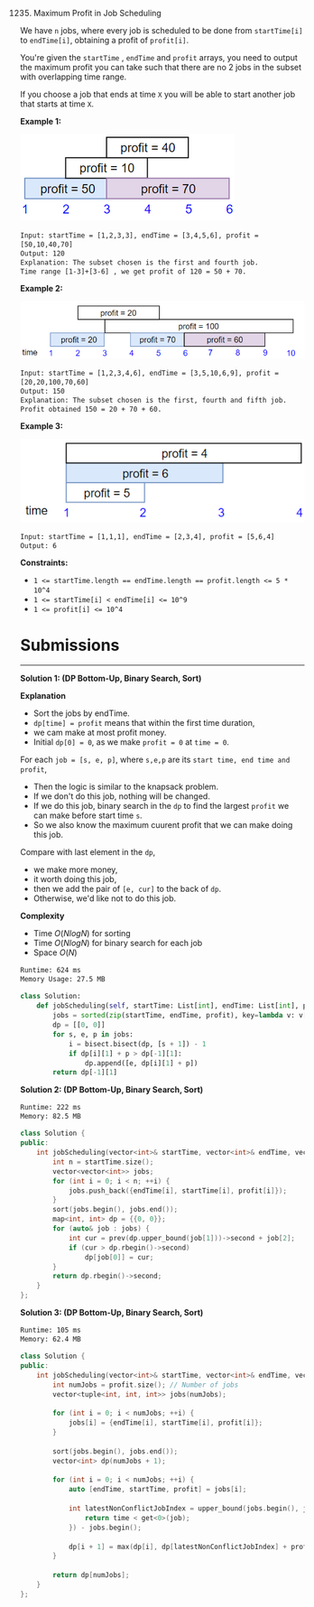 1235. Maximum Profit in Job Scheduling

We have `n` jobs, where every job is scheduled to be done from `startTime[i]` to `endTime[i]`, obtaining a profit of `profit[i]`.

You're given the `startTime` , `endTime` and `profit` arrays, you need to output the maximum profit you can take such that there are no 2 jobs in the subset with overlapping time range.

If you choose a job that ends at time `X` you will be able to start another job that starts at time `X`.

 

**Example 1:**

![1235_sample1_1584](img/1235_sample1_1584.png)

```
Input: startTime = [1,2,3,3], endTime = [3,4,5,6], profit = [50,10,40,70]
Output: 120
Explanation: The subset chosen is the first and fourth job. 
Time range [1-3]+[3-6] , we get profit of 120 = 50 + 70.
```

**Example 2:**

![1235_sample22_1584](img/1235_sample22_1584.png)

```
Input: startTime = [1,2,3,4,6], endTime = [3,5,10,6,9], profit = [20,20,100,70,60]
Output: 150
Explanation: The subset chosen is the first, fourth and fifth job. 
Profit obtained 150 = 20 + 70 + 60.
```

**Example 3:**

![1235_sample3_1584.png](img/1235_sample3_1584.png)
```
Input: startTime = [1,1,1], endTime = [2,3,4], profit = [5,6,4]
Output: 6
```

**Constraints:**

* `1 <= startTime.length == endTime.length == profit.length <= 5 * 10^4`
* `1 <= startTime[i] < endTime[i] <= 10^9`
* `1 <= profit[i] <= 10^4`

# Submissions
---
**Solution 1: (DP Bottom-Up, Binary Search, Sort)**

**Explanation**
* Sort the jobs by endTime.
* `dp[time] = profit` means that within the first time duration,
* we cam make at most profit money.
* Initial `dp[0] = 0`, as we make `profit = 0` at `time = 0`.

For each `job = [s, e, p]`, where `s,e,p` are its `start time, end time and profit`,
* Then the logic is similar to the knapsack problem.
* If we don't do this job, nothing will be changed.
* If we do this job, binary search in the `dp` to find the largest `profit` we can make before start time `s`.
* So we also know the maximum cuurent profit that we can make doing this job.

Compare with last element in the `dp`,
* we make more money,
* it worth doing this job,
* then we add the pair of `[e, cur]` to the back of `dp`.
* Otherwise, we'd like not to do this job.


**Complexity**
* Time $O(NlogN)$ for sorting
* Time $O(NlogN)$ for binary search for each job
* Space $O(N)$

```
Runtime: 624 ms
Memory Usage: 27.5 MB
```
```python
class Solution:
    def jobScheduling(self, startTime: List[int], endTime: List[int], profit: List[int]) -> int:
        jobs = sorted(zip(startTime, endTime, profit), key=lambda v: v[1])
        dp = [[0, 0]]
        for s, e, p in jobs:
            i = bisect.bisect(dp, [s + 1]) - 1
            if dp[i][1] + p > dp[-1][1]:
                dp.append([e, dp[i][1] + p])
        return dp[-1][1]
```

**Solution 2: (DP Bottom-Up, Binary Search, Sort)**
```
Runtime: 222 ms
Memory: 82.5 MB
```
```c++
class Solution {
public:
    int jobScheduling(vector<int>& startTime, vector<int>& endTime, vector<int>& profit) {
        int n = startTime.size();
        vector<vector<int>> jobs;
        for (int i = 0; i < n; ++i) {
            jobs.push_back({endTime[i], startTime[i], profit[i]});
        }
        sort(jobs.begin(), jobs.end());
        map<int, int> dp = {{0, 0}};
        for (auto& job : jobs) {
            int cur = prev(dp.upper_bound(job[1]))->second + job[2];
            if (cur > dp.rbegin()->second)
                dp[job[0]] = cur;
        }
        return dp.rbegin()->second;
    }
};
```

**Solution 3: (DP Bottom-Up, Binary Search, Sort)**
```
Runtime: 105 ms
Memory: 62.4 MB
```
```c++
class Solution {
public:
    int jobScheduling(vector<int>& startTime, vector<int>& endTime, vector<int>& profit) {
        int numJobs = profit.size(); // Number of jobs
        vector<tuple<int, int, int>> jobs(numJobs);
      
        for (int i = 0; i < numJobs; ++i) {
            jobs[i] = {endTime[i], startTime[i], profit[i]};
        }
      
        sort(jobs.begin(), jobs.end());
        vector<int> dp(numJobs + 1);
      
        for (int i = 0; i < numJobs; ++i) {
            auto [endTime, startTime, profit] = jobs[i];
          
            int latestNonConflictJobIndex = upper_bound(jobs.begin(), jobs.begin() + i, startTime, [&](int time, const auto& job) -> bool {
                return time < get<0>(job);
            }) - jobs.begin();
          
            dp[i + 1] = max(dp[i], dp[latestNonConflictJobIndex] + profit);
        }
      
        return dp[numJobs];
    }
};
```

